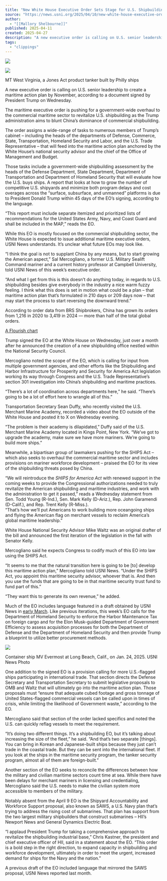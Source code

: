 ```yaml
---
title: "New White House Executive Order Sets Stage for U.S. Shipbuilding Action Plan"
source: "https://news.usni.org/2025/04/10/new-white-house-executive-order-sets-stage-for-u-s-shipbuilding-action-plan"
author:
  - "[[Mallory Shelbourne]]"
published: 2025-04-11
created: 2025-04-27
description: "A new executive order is calling on U.S. senior leadership to create a maritime action plan by November, according to a document signed by President Trump on Wednesday. The maritime executive order is pushing for a government-wide overhaul to the commercial maritime sector to revitalize U.S. shipbuilding as the Trump administration aims to blunt China’s dominance of commercial shipbuilding. The order assigns a wide-range of tasks to numerous members of Trump’s cabinet – including the heads of the departments of Defense, Commerce, State, Transportation, Homeland Security and Labor, and the U.S. Trade Representative – that will feed into the maritime"
tags:
  - "clippings"
---
```

[![](https://news.usni.org/wp-content/uploads/2016/02/usni_logo.png)](https://news.usni.org/)

![](https://news.usni.org/wp-content/uploads/2019/06/WV_philly.png)

MT West Virginia, a Jones Act product tanker built by Philly ships

A new executive order is calling on U.S. senior leadership to create a maritime action plan by November, according to a document signed by President Trump on Wednesday.

The maritime executive order is pushing for a government-wide overhaul to the commercial maritime sector to revitalize U.S. shipbuilding as the Trump administration aims to blunt China’s dominance of commercial shipbuilding.

The order assigns a wide-range of tasks to numerous members of Trump’s cabinet – including the heads of the departments of Defense, Commerce, State, Transportation, Homeland Security and Labor, and the U.S. Trade Representative – that will feed into the maritime action plan anchored by the White House’s national security advisor and the chief of the Office of Management and Budget.

Those tasks include a government-wide shipbuilding assessment by the heads of the Defense Department, State Department, Department of Transportation and Department of Homeland Security that will evaluate how the U.S. buys ships. A report that looks at how to grow the number of competitive U.S. shipyards and minimize both program delays and cost overages across the “surface, subsurface, and unmanned” platforms is due to President Donald Trump within 45 days of the EO’s signing, according to the language.

“This report must include separate itemized and prioritized lists of recommendations for the United States Army, Navy, and Coast Guard and shall be included in the MAP,” reads the EO.

While this EO is mostly focused on the commercial shipbuilding sector, the White House is expected to issue additional maritime executive orders, USNI News understands. It’s unclear what future EOs may look like.

“I think the goal is not to supplant China by any means, but to start growing the American aspect,” Sal Mercogliano, a former U.S. Military Sealift Command mariner and a current history professor at Campbell University, told USNI News of this week’s executive order.

“And what I get from this is this doesn’t do anything today, in regards to U.S. shipbuilding besides give everybody in the industry a nice warm fuzzy feeling. I think what this does is set in motion what could be a plan – that maritime action plan that’s formulated in 210 days or 209 days now – that may start the process to start reversing the downward trend.”

According to order data from BRS Shipbrokers, China has grown its orders from 1,216 in 2020 to 3,419 in 2024 — more than half of the total global orders.

[A Flourish chart](https://flourish.studio/visualisations/line-bar-pie-charts/?utm_source=showcase&utm_campaign=visualisation/22583640)

Trump signed the EO at the White House on Wednesday, just over a month after he announced the creation of a new shipbuilding office nestled within the National Security Council.

Mercogliano noted the scope of the EO, which is calling for input from multiple government agencies, and other efforts like the Shipbuilding and Harbor Infrastructure for Prosperity and Security for America Act legislation working its way through Congress and the U.S. Trade Representative’s section 301 investigation into China’s shipbuilding and maritime practices.

“There’s a lot of coordination across departments here,” he said. “There’s going to be a lot of effort here to wrangle all of this.”

Transportation Secretary Sean Duffy, who recently visited the U.S. Merchant Marine Academy, recorded a video about the EO outside of the White House and posted it to X on Wednesday evening.

“The problem is their academy is dilapidated,” Duffy said of the U.S. Merchant Marine Academy located in Kings Point, New York. “We’ve got to upgrade the academy, make sure we have more mariners. We’re going to build more ships.”

Meanwhile, a bipartisan group of lawmakers pushing for the SHIPS Act – which also seeks to overhaul the commercial maritime sector and includes provisions on mariner workforce development – praised the EO for its view of the shipbuilding threats posed by China.

“We will reintroduce the *SHIPS for America Act* with renewed support in the coming weeks to provide the Congressional authorizations needed to truly revitalize the American shipbuilding and maritime industries, and work with the administration to get it passed,” reads a Wednesday statement from Sen. Todd Young (R-Ind.), Sen. Mark Kelly (D-Ariz.), Rep. John Garamendi (D-Calif.), and Rep. Trent Kelly (R-Miss.).  
“That’s how we’ll put Americans to work building more oceangoing ships and flying the American flag on merchant vessels to reclaim America’s global maritime leadership.”

White House National Security Advisor Mike Waltz was an original drafter of the bill and announced the first iteration of the legislation in the fall with Senator Kelly.

Mercogliano said he expects Congress to codify much of this EO into law using the SHIPS Act.

“It seems to me that the natural transition here is going to be \[to\] develop this maritime action plan,” Mercogliano told USNI News. “Under the SHIPS Act, you appoint this maritime security advisor, whoever that is. And then you use the funds that are going to be in that maritime security trust fund to fund part of this.”

“They want this to generate its own revenue,” he added.

Much of the EO includes language featured in a draft obtained by USNI News in [early March](https://news.usni.org/2025/03/05/trumps-make-shipbuilding-great-again-order-calls-for-wholesale-overhaul-of-u-s-maritime-industry). Like previous iterations, this week’s EO calls for the Department of Homeland Security to enforce the Harbor Maintenance Tax on foreign cargo and for the Elon Musk-guided Department of Government Efficiency to assess acquisition processes for both the Department of Defense and the Department of Homeland Security and then provide Trump a blueprint to utilize better procurement methods.

![](https://news.usni.org/wp-content/uploads/2025/04/AM1A1709-scaled.jpeg)

Container ship MV Evermost at Long Beach, Calif., on Jan. 24, 2025. USNI News Photo

One addition to the signed EO is a provision calling for more U.S.-flagged ships participating in international trade. That section directs the Defense Secretary and Transportation Secretary to submit legislative proposals to OMB and Waltz that will ultimately go into the maritime action plan. Those proposals must “ensure that adequate cubed footage and gross tonnage of United States-flagged commercial vessels can be called upon in times of crisis, while limiting the likelihood of Government waste,” according to the EO.

Mercogliano said that section of the order lacked specifics and noted the U.S. can quickly reflag vessels to meet the requirement.

“It’s doing two different things. It’s a shipbuilding EO, but it’s talking about increasing the size of the fleet,” he said. “And that’s two separate \[things\]. You can bring in Korean and Japanese-built ships because they just can’t trade in the coastal trade. But they can be sent into the international fleet. If you look at the ships in the maritime security program, the tanker security program, almost all of them are foreign-built.”

Another section of the EO seeks to reconcile the differences between how the military and civilian maritime sectors count time at sea. While there have been delays for merchant mariners in licensing and credentialing, Mercogliano said the U.S. needs to make the civilian system more accessible to members of the military.

Notably absent from the April 9 EO is the Shipyard Accountability and Workforce Support proposal, also known as SAWS, a U.S. Navy plan that’s trying to address the rising cost of submarines. That plan has support from the two largest military shipbuilders that construct submarines – HII’s Newport News and General Dynamics Electric Boat.

“I applaud President Trump for taking a comprehensive approach to revitalize the shipbuilding industrial base,” Chris Kastner, the president and chief executive officer of HII, said in a statement about the EO. “This order is a bold step in the right direction, to expand capacity in shipbuilding and workforce development, ultimately in order to meet the urgent, increased demand for ships for the Navy and the nation.”

A previous draft of the EO included language that mirrored the SAWS proposal, USNI News reported last month.